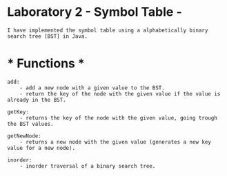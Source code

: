 # Laboratory 2 - Symbol Table -

    I have implemented the symbol table using a alphabetically binary search tree [BST] in Java.

# * Functions *

    add:
        - add a new node with a given value to the BST.
        - return the key of the node with the given value if the value is already in the BST.

    getKey:
        - returns the key of the node with the given value, going trough the BST values.

    getNewNode:
        - returns a new node with the given value (generates a new key value for a new node).

    inorder:
        - inorder traversal of a binary search tree.